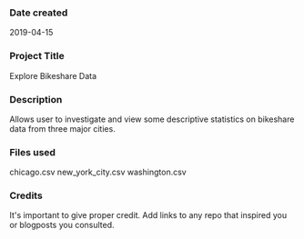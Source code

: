 ### Date created
2019-04-15

### Project Title
Explore Bikeshare Data

### Description
Allows user to investigate and view some descriptive statistics on bikeshare data from three major cities.

### Files used
chicago.csv
new_york_city.csv
washington.csv

### Credits
It's important to give proper credit. Add links to any repo that inspired you or blogposts you consulted.
